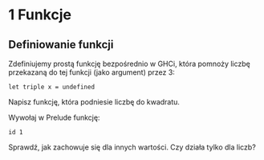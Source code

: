 # 1 Funkcje

## Definiowanie funkcji


Zdefiniujemy prostą funkcję bezpośrednio w GHCi, która pomnoży liczbę przekazaną do tej funkcji (jako argument) przez 3:

    let triple x = undefined

Napisz funkcję, która podniesie liczbę do kwadratu.

Wywołaj w Prelude funkcję:

    id 1

Sprawdź, jak zachowuje się dla innych wartości.
Czy działa tylko dla liczb?
